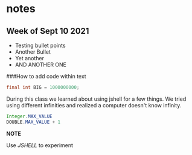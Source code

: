 # notes
## Week of Sept 10 2021
* Testing bullet points
* Another Bullet
* Yet another
* AND ANOTHER ONE

###How to add code within text

```java
final int BIG = 1000000000;
```

During this class we learned about using jshell for a few things. We tried using different infinities and realized a computer doesn't know infinity. 

```java
Integer.MAX_VALUE
DOUBLE.MAX_VALUE + 1
```

**NOTE**

Use _JSHELL_ to experiment
